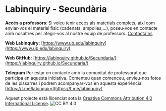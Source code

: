 # Labinquiry - Secundària

**Accés a professors**: Si voleu tenir accés als materials complets, així com enviar-vos el material físic (cadenats, ampolles,...), poseu-vos en contacte amb nosaltres per afegir-vos al nostre equip de professors. [Contacta'ns](https://www.ub.edu/labinquiry/contactans/)

**Web Labinquiry:** [https://www.ub.edu/labinquiry](https://www.ub.edu/labinquiry)

**Web GitHub:** [https://labinquiry.github.io/Secundaria/](https://labinquiry.github.io/Secundaria/)

**Telegram** 
Per estar en contacte amb la comunitat de professorat que participa en aquesta iniciativa.
Comenteu quan comenceu, envieu-nos fotos de les pissarres i podrem acompanyar-vos en
aquesta experiència!
[https://t.me/labinquiry](https://t.me/labinquiry)

Aquest projecte està llicenciat sota la [Creative Commons Attribution 4.0 International License](https://creativecommons.org/licenses/by/4.0/).
![CC BY 4.0](https://licensebuttons.net/l/by/4.0/88x31.png)

